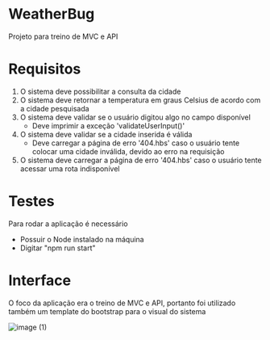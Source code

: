 # WeatherBug

Projeto para treino de MVC e API

# Requisitos
1. O sistema deve possibilitar a consulta da cidade <br>
2. O sistema deve retornar a temperatura em graus Celsius de acordo com a cidade pesquisada <br>
3. O sistema deve validar se o usuário digitou algo no campo disponível 
   - Deve imprimir a exceção 'validateUserInput()'<br>
4. O sistema deve validar se a cidade inserida é válida 
   - Deve carregar a página de erro '404.hbs' caso o usuário tente colocar uma cidade inválida, devido ao erro na requisição <br>
5. O sistema deve carregar a página de erro '404.hbs' caso o usuário tente acessar uma rota indisponível <br>

# Testes
Para rodar a aplicação é necessário
 - Possuir o Node instalado na máquina
 - Digitar "npm run start"
 
 # Interface
 O foco da aplicação era o treino de MVC e API, portanto foi utilizado também um template do bootstrap para o visual do sistema 
 
![image (1)](https://user-images.githubusercontent.com/116217246/225775848-f326328d-6783-476f-a649-c612a9bb9b25.png) 

